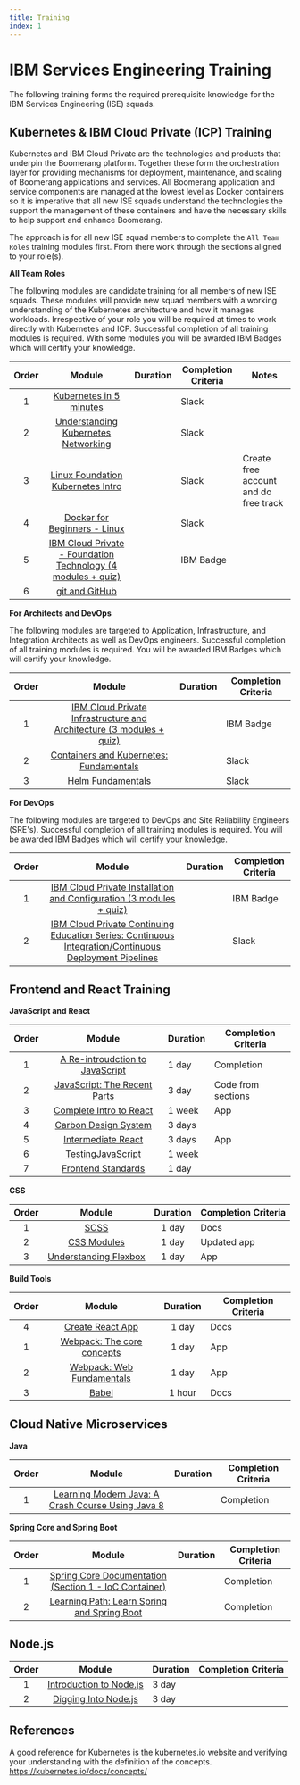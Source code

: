 ```yaml
---
title: Training
index: 1
---
```


# IBM Services Engineering Training

The following training forms the required prerequisite knowledge for the IBM Services Engineering (ISE) squads.

## Kubernetes & IBM Cloud Private (ICP) Training

Kubernetes and IBM Cloud Private are the technologies and products that underpin the Boomerang platform. Together these form the orchestration layer for providing mechanisms for deployment, maintenance, and scaling of Boomerang applications and services. All Boomerang application and service components are managed at the lowest level as Docker containers so it is imperative that all new ISE squads understand the technologies the support the management of these containers and have the necessary skills to help support and enhance Boomerang.

The approach is for all new ISE squad members to complete the `All Team Roles` training modules first. From there work through the sections aligned to your role(s).

**All Team Roles**

The following modules are candidate training for all members of new ISE squads. These modules will provide new squad members with a working understanding of the Kubernetes architecture and how it manages workloads. Irrespective of your role you will be required at times to work directly with Kubernetes and ICP. Successful completion of all training modules is required. With some modules you will be awarded IBM Badges which will certify your knowledge.

| **Order** |                                                                    **Module**                                                                     | **Duration** | **Completion Criteria** | **Notes**                             |
| :-------: | :-----------------------------------------------------------------------------------------------------------------------------------------------: | :----------: | ----------------------- | ------------------------------------- |
|     1     |                                      [Kubernetes in 5 minutes](https://www.youtube.com/watch?v=PH-2FfFD2PU)                                       |              | Slack                   |                                       |
|     2     |                              [Understanding Kubernetes Networking](https://www.youtube.com/watch?v=WwQ62OyCNz4&t=2s)                              |              | Slack                   |                                       |
|     3     |                            [Linux Foundation Kubernetes Intro](https://www.edx.org/course/introduction-to-kubernetes)                             |              | Slack                   | Create free account and do free track |
|     4     |                               [Docker for Beginners - Linux](https://training.play-with-docker.com/beginner-linux/)                               |              | Slack                   |                                       |
|     5     | [IBM Cloud Private - Foundation Technology (4 modules + quiz)](https://www.youracclaim.com/org/ibm/badge/ibm-cloud-private-foundation-technology) |              | IBM Badge               |                                       |
|     6     |                                        [git and GitHub](https://guides.github.com/activities/hello-world/)                                        |              |                         |                                       |

**For Architects and DevOps**

The following modules are targeted to Application, Infrastructure, and Integration Architects as well as DevOps engineers. Successful completion of all training modules is required. You will be awarded IBM Badges which will certify your knowledge.

| **Order** |                                                                             **Module**                                                                              | **Duration** | **Completion Criteria** |
| :-------: | :-----------------------------------------------------------------------------------------------------------------------------------------------------------------: | :----------: | ----------------------- |
|     1     | [IBM Cloud Private Infrastructure and Architecture (3 modules + quiz)](https://www.youracclaim.com/org/ibm/badge/ibm-cloud-private-infrastructure-and-architecture) |              | IBM Badge               |
|     2     |                              [Containers and Kubernetes: Fundamentals](https://www.onlinedigitallearning.com/course/view.php?id=2481)                               |              | Slack                   |
|     3     |                                         [Helm Fundamentals](https://www.onlinedigitallearning.com/course/view.php?id=2482)                                          |              | Slack                   |

**For DevOps**

The following modules are targeted to DevOps and Site Reliability Engineers (SRE's). Successful completion of all training modules is required. You will be awarded IBM Badges which will certify your knowledge.

| **Order** |                                                                               **Module**                                                                               | **Duration** | **Completion Criteria** |
| :-------: | :--------------------------------------------------------------------------------------------------------------------------------------------------------------------: | ------------ | ----------------------- |
|     1     |   [IBM Cloud Private Installation and Configuration (3 modules + quiz)](https://www.youracclaim.com/org/ibm/badge/ibm-cloud-private-installation-and-configuration)    |              | IBM Badge               |
|     2     | [IBM Cloud Private Continuing Education Series: Continuous Integration/Continuous Deployment Pipelines](https://www.onlinedigitallearning.com/course/view.php?id=2868) |              | Slack                   |

## Frontend and React Training

**JavaScript and React**

| **Order** |                                                         **Module**                                                         | **Duration** | **Completion Criteria** |
| :-------: | :------------------------------------------------------------------------------------------------------------------------: | ------------ | ----------------------- |
|     1     | [A Re-introudction to JavaScript](https://developer.mozilla.org/en-US/docs/Web/JavaScript/A_re-introduction_to_JavaScript) | 1 day        | Completion              |
|     2     |                    [JavaScript: The Recent Parts](https://frontendmasters.com/courses/js-recent-parts/)                    | 3 day        | Code from sections      |
|     3     |                     [Complete Intro to React](https://frontendmasters.com/courses/complete-react-v5/)                      | 1 week       | App                     |
|     4     |                     [Carbon Design System](https://www.carbondesignsystem.com/tutorial/react/overview)                     | 3 days       |                         |
|     5     |                      [Intermediate React](https://frontendmasters.com/courses/intermediate-react-v2/)                      | 3 days       | App                     |
|     6     |                                    [TestingJavaScript](https://testingjavascript.com/)                                     | 1 week       |                         |
|     7     |                                  [Frontend Standards](/ise/standards/frontend-standards)                                   | 1 day        |                         |

**CSS**

| **Order** |                                                       **Module**                                                        | **Duration** | **Completion Criteria** |
| :-------: | :---------------------------------------------------------------------------------------------------------------------: | :----------: | ----------------------- |
|     1     |                                           [SCSS](https://sass-lang.com/guide)                                           |    1 day     | Docs                    |
|     2     |                             [CSS Modules](https://css-tricks.com/css-modules-part-1-need/)                              |    1 day     | Updated app             |
|     3     | [Understanding Flexbox](https://medium.freecodecamp.org/understanding-flexbox-everything-you-need-to-know-b4013d4dc9af) |    1 day     | App                     |

**Build Tools**

| **Order** |                                **Module**                                 | **Duration** | **Completion Criteria** |
| :-------: | :-----------------------------------------------------------------------: | :----------: | ----------------------- |
|     4     |             [Create React App](https://create-react-app.dev/)             |    1 day     | Docs                    |
|     1     | [Webpack: The core concepts](https://webpack.academy/p/the-core-concepts) |    1 day     | App                     |
|     2     |  [Webpack: Web Fundamentals](https://webpack.academy/p/web-fundamentals)  |    1 day     | App                     |
|     3     |                       [Babel](https://babeljs.io/)                        |    1 hour    | Docs                    |

## Cloud Native Microservices

**Java**

| **Order** |                                                            **Module**                                                            | **Duration** | **Completion Criteria** |
| :-------: | :------------------------------------------------------------------------------------------------------------------------------: | :----------: | ----------------------- |
|     1     | [Learning Modern Java: A Crash Course Using Java 8](https://www.safaribooksonline.com/videos/learning-modern-java/9780134383613) |              | Completion              |

**Spring Core and Spring Boot**

| **Order** |                                                                      **Module**                                                                      | **Duration** | **Completion Criteria** |
| :-------: | :--------------------------------------------------------------------------------------------------------------------------------------------------: | :----------: | ----------------------- |
|     1     | [Spring Core Documentation (Section 1 - IoC Container)](https://docs.spring.io/spring/docs/current/spring-framework-reference/core.html#spring-core) |              | Completion              |
|     2     |              [Learning Path: Learn Spring and Spring Boot](https://www.safaribooksonline.com/videos/learning-path-learn/9781491970836)               |              | Completion              |

## Node.js

| **Order** |                                   **Module**                                   | **Duration** | **Completion Criteria** |
| :-------: | :----------------------------------------------------------------------------: | ------------ | ----------------------- |
|     1     |    [Introduction to Node.js](https://frontendmasters.com/courses/node-js/)     | 3 day        |                         |
|     2     | [Digging Into Node.js](https://frontendmasters.com/courses/digging-into-node/) | 3 day        |                         |

## References

A good reference for Kubernetes is the kubernetes.io website and verifying your understanding with the definition of the concepts. https://kubernetes.io/docs/concepts/
